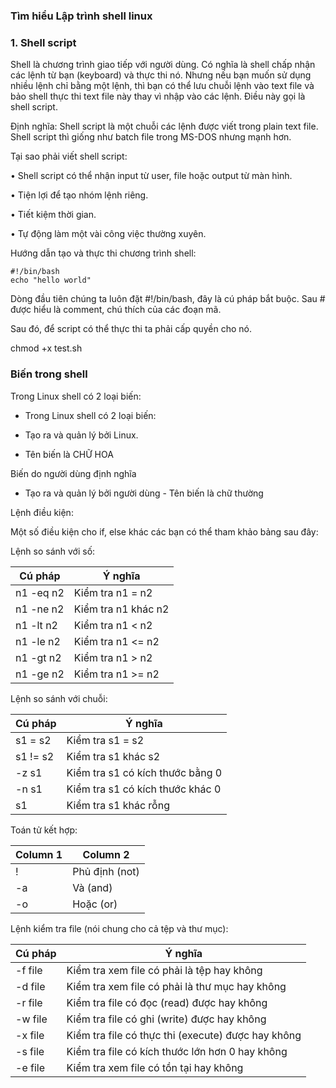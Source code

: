 ### Tìm hiểu Lập trình shell linux

### 1. Shell script 

Shell là chương trình giao tiếp với người dùng. Có nghĩa là shell chấp nhận các lệnh từ bạn (keyboard) và thực thi nó. Nhưng nếu bạn muốn sử dụng nhiều lệnh chỉ bằng một lệnh, thì bạn có thể lưu chuỗi lệnh vào text file và bảo shell thực thi text file này thay vì nhập vào các lệnh. Điều này gọi là shell script.

Định nghĩa: Shell script là một chuỗi các lệnh được viết trong plain text file. Shell script thì giống như batch file trong MS-DOS nhưng mạnh hơn.

Tại sao phải viết shell script:

•	Shell script có thể nhận input từ user, file hoặc output từ màn hình.

•	Tiện lợi để tạo nhóm lệnh riêng.

•	Tiết kiệm thời gian.

•	Tự động làm một vài công việc thường xuyên.

Hướng dẫn tạo và thực thi chương trình shell:

```
#!/bin/bash
echo "hello world"
```
Dòng đầu tiên chúng ta luôn đặt #!/bin/bash, đây là cú pháp bắt buộc. Sau # được hiểu là comment, chú thích của các đoạn mã.

Sau đó, để script có thể thực thi ta phải cấp quyền cho nó.

chmod +x  test.sh

### Biến trong shell

Trong Linux shell có 2 loại biến:

* Trong Linux shell có 2 loại biến:

+ Tạo ra và quản lý bởi Linux.

+ Tên biến là CHỮ HOA

Biến do người dùng định nghĩa

- Tạo ra và quản lý bởi người dùng - Tên biến là chữ thường

Lệnh điều kiện:

Một số điều kiện cho if, else khác các bạn có thể tham khảo bảng sau đây:

Lệnh so sánh với số:

<table>
<thead>
<tr>
<th>Cú pháp</th>
<th>Ý nghĩa</th>
</tr>
</thead>
<tbody>
<tr>
<td>n1 -eq n2</td>
<td>Kiểm tra n1 = n2</td>
</tr>
<tr>
<td>n1 -ne n2</td>
<td>Kiểm tra n1 khác n2</td>
</tr>
<tr>
<td>n1 -lt n2</td>
<td>Kiểm tra n1 &lt; n2</td>
</tr>
<tr>
<td>n1 -le n2</td>
<td>Kiểm tra n1 &lt;= n2</td>
</tr>
<tr>
<td>n1 -gt n2</td>
<td>Kiểm tra n1 &gt; n2</td>
</tr>
<tr>
<td>n1 -ge n2</td>
<td>Kiểm tra n1 &gt;= n2</td>
</tr>
</tbody>
</table>

Lệnh so sánh với chuỗi:

<table>
<thead>
<tr>
<th>Cú pháp</th>
<th>Ý nghĩa</th>
</tr>
</thead>
<tbody>
<tr>
<td>s1 = s2</td>
<td>Kiểm tra s1 = s2</td>
</tr>
<tr>
<td>s1 != s2</td>
<td>Kiểm tra s1 khác s2</td>
</tr>
<tr>
<td>-z s1</td>
<td>Kiểm tra s1 có kích thước bằng 0</td>
</tr>
<tr>
<td>-n s1</td>
<td>Kiểm tra s1 có kích thước khác 0</td>
</tr>
<tr>
<td>s1</td>
<td>Kiểm tra s1 khác rỗng</td>
</tr>
</tbody>
</table>

Toán tử kết hợp:

<table>
<thead>
<tr>
<th>Column 1</th>
<th>Column 2</th>
</tr>
</thead>
<tbody>
<tr>
<td>!</td>
<td>Phủ định (not)</td>
</tr>
<tr>
<td>-a</td>
<td>Và (and)</td>
</tr>
<tr>
<td>-o</td>
<td>Hoặc (or)</td>
</tr>
</tbody>
</table>

Lệnh kiểm tra file (nói chung cho cả tệp và thư mục):

<table>
<thead>
<tr>
<th>Cú pháp</th>
<th>Ý nghĩa</th>
</tr>
</thead>
<tbody>
<tr>
<td>-f file</td>
<td>Kiểm tra xem file có phải là tệp hay không</td>
</tr>
<tr>
<td>-d file</td>
<td>Kiểm tra xem file có phải là thư mục hay không</td>
</tr>
<tr>
<td>-r file</td>
<td>Kiểm tra file có đọc (read) được hay không</td>
</tr>
<tr>
<td>-w file</td>
<td>Kiểm tra file có ghi (write) được hay không</td>
</tr>
<tr>
<td>-x file</td>
<td>Kiểm tra file có thực thi (execute) được hay không</td>
</tr>
<tr>
<td>-s file</td>
<td>Kiểm tra file có kích thước lớn hơn 0 hay không</td>
</tr>
<tr>
<td>-e file</td>
<td>Kiểm tra xem file có tồn tại hay không</td>
</tr>
</tbody>
</table>



















